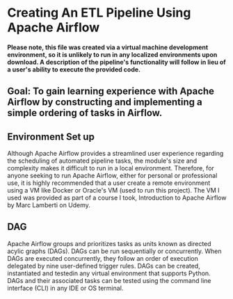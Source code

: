 # Creating An ETL Pipeline Using Apache Airflow 

#### Please note, this file was created via a virtual machine development environment, so it is unlikely to run in any localized environments upon download. A description of the pipeline's functionality will follow in lieu of a user's ability to execute the provided code. 

## Goal: To gain learning experience with Apache Airflow by constructing and implementing a simple ordering of tasks in Airflow. 

## Environment Set up

Although Apache Airflow provides a streamlined user experience regarding the scheduling of automated pipeline tasks, the module's size and complexity makes it difficult to run in a local environment. Therefore, for anyone seeking to run Apache Airflow, either for personal or professional use, it is highly recommended that a user create a remote environment using a VM like Docker or Oracle's VM (used to run this project). The VM I used was provided as part of a course I took, Introduction to Apache Airflow by Marc Lamberti on Udemy.

## DAG 

Apache Airflow groups and prioritizes tasks as units known as directed acylic graphs (DAGs). DAGs can be run sequentially or concurrently. When DAGs are executed concurrently, they follow an order of execution delegated by nine user-defined trigger rules. DAGs can be created, instantiated and testedin any virtual environment that supports Python. DAGs and their associated tasks can be tested using the command line interface (CLI) in any IDE or OS terminal. 
